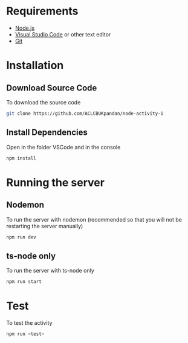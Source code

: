 # Requirements
 - [Node.js](https://nodejs.org/en/)
 - [Visual Studio Code](https://code.visualstudio.com/) or other text editor
 - [Git](https://git-scm.com/downloads) 


# Installation
## Download Source Code
To download the source code 
```bash
git clone https://github.com/ACLCBUKpandan/node-activity-1
```
## Install Dependencies
Open in the folder VSCode and in the console
```bash
npm install
```

# Running the server
## Nodemon
To run the server with nodemon (recommended so that you will not be restarting the server manually)

```bash
npm run dev
```


## ts-node only
To run the server with ts-node only

```bash
npm run start
```


# Test
To test the activity

```bash
npm run <test>
```